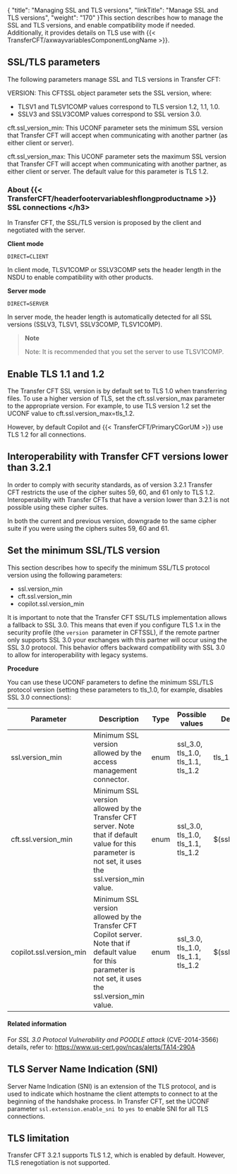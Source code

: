 {
    "title": "Managing SSL and TLS versions",
    "linkTitle": "Manage SSL and TLS versions",
    "weight": "170"
}This section describes how to manage the SSL and TLS versions, and enable compatibility mode if needed. Additionally, it provides details on TLS use with {{< TransferCFT/axwayvariablesComponentLongName  >}}.

SSL/TLS parameters
------------------

The following parameters manage SSL and TLS versions in Transfer CFT:

VERSION: This CFTSSL object parameter sets the SSL version, where:

- TLSV1 and TLSV1COMP values correspond to TLS version 1.2, 1.1, 1.0.
- SSLV3 and SSLV3COMP values correspond to SSL version 3.0.

cft.ssl_version_min: This UCONF parameter sets the minimum SSL version that Transfer CFT will accept when communicating with another partner (as either client or server).

cft.ssl_version_max: This UCONF parameter sets the maximum SSL version that Transfer CFT will accept when communicating with another partner, as either client or server. The default value for this parameter is TLS 1.2.

### About {{< TransferCFT/headerfootervariableshflongproductname  >}} SSL connections &lt;/h3&gt;

In Transfer CFT, the SSL/TLS version is proposed by the client and negotiated with the server.

**Client mode**

`DIRECT=CLIENT`

In client mode, TLSV1COMP or SSLV3COMP sets the header length in the NSDU to enable compatibility with other products.

**Server mode**

`DIRECT=SERVER`

In server mode, the header length is automatically detected for all SSL versions (SSLV3, TLSV1, SSLV3COMP, TLSV1COMP).

> **Note**
>
> Note: It is recommended that you set the server to use TLSV1COMP.

Enable TLS 1.1 and 1.2
----------------------

The Transfer CFT SSL version is by default set to TLS 1.0 when transferring files. To use a higher version of TLS, set the cft.ssl.version_max parameter to the appropriate version. For example, to use TLS version 1.2 set the UCONF value to cft.ssl.version_max=tls_1.2.

However, by default Copilot and {{< TransferCFT/PrimaryCGorUM  >}} use TLS 1.2 for all connections.

Interoperability with Transfer CFT versions lower than 3.2.1
------------------------------------------------------------

In order to comply with security standards, as of version 3.2.1 Transfer CFT restricts the use of the cipher suites 59, 60, and 61 only to TLS 1.2. Interoperability with Transfer CFTs that have a version lower than 3.2.1 is not possible using these cipher suites.

In both the current and previous version, downgrade to the same cipher suite if you were using the ciphers suites 59, 60 and 61.

Set the minimum SSL/TLS version
-------------------------------

This section describes how to specify the minimum SSL/TLS protocol version using the following parameters:

- ssl.version_min
- cft.ssl.version_min
- copilot.ssl.version_min

It is important to note that the Transfer CFT SSL/TLS implementation allows a fallback to SSL 3.0. This means that even if you configure TLS 1.x in the security profile (the `version `parameter in CFTSSL), if the remote partner only supports SSL 3.0 your exchanges with this partner will occur using the SSL 3.0 protocol. This behavior offers backward compatibility with SSL 3.0 to allow for interoperability with legacy systems.

**Procedure**

You can use these UCONF parameters to define the minimum SSL/TLS protocol version (setting these parameters to tls_1.0, for example, disables SSL 3.0 connections):


| Parameter  | Description  | Type  | Possible values  | Default value  |
| --- | --- | --- | --- | --- |
| ssl.version_min  | Minimum SSL version allowed by the access management connector.  | enum  | ssl_3.0, tls_1.0, tls_1.1, tls_1.2  | tls_1.0  |
| cft.ssl.version_min | Minimum SSL version allowed by the Transfer CFT server. Note that if default value for this parameter is not set, it uses the ssl.version_min value. | enum | ssl_3.0, tls_1.0, tls_1.1, tls_1.2  | $(ssl.version_min)  |
| copilot.ssl.version_min | Minimum SSL version allowed by the Transfer CFT Copilot server. Note that if default value for this parameter is not set, it uses the ssl.version_min value. | enum  | ssl_3.0, tls_1.0, tls_1.1, tls_1.2  | $(ssl.version_min)  |


#### Related information

For *SSL 3.0 Protocol Vulnerability and POODLE attack* (CVE-2014-3566) details, refer to: <https://www.us-cert.gov/ncas/alerts/TA14-290A>

TLS Server Name Indication (SNI)
--------------------------------

Server Name Indication (SNI) is an extension of the TLS protocol, and is used to indicate which hostname the client attempts to connect to at the beginning of the handshake process. In Transfer CFT, set the UCONF parameter `ssl.extension.enable_sni `to `yes `to enable SNI for all TLS connections.

TLS limitation
--------------

Transfer CFT 3.2.1 supports TLS 1.2, which is enabled by default. However, TLS renegotiation is not supported.
